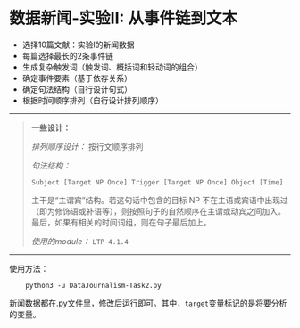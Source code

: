 # 数据新闻-实验II: 从事件链到文本

+ 选择10篇文献：实验I的新闻数据
+ 每篇选择最长的2条事件链
+ 生成复杂触发词（触发词、概括词和轻动词的组合）
+ 确定事件要素（基于依存关系）
+ 确定句法结构（自行设计句式）
+ 根据时间顺序排列（自行设计排列顺序）

---

> **一些设计：**
> 
> *排列顺序设计：* 按行文顺序排列
> 
> *句法结构：*
> 
> `Subject [Target NP Once] Trigger [Target NP Once] Object [Time]`
> 
> 主干是“主谓宾”结构。若这句话中包含的目标 NP 不在主语或宾语中出现过（即为修饰语或补语等），则按照句子的自然顺序在主谓或动宾之间加入。最后，如果有相关的时间词组，则在句子最后加上。
> 
> *使用的module：* `LTP 4.1.4`

---

使用方法：

```Shell
    python3 -u DataJournalism-Task2.py
```

新闻数据都在.py文件里，修改后运行即可。其中，`target`变量标记的是将要分析的变量。
